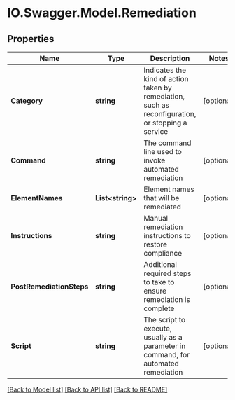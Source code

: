 # IO.Swagger.Model.Remediation
## Properties

Name | Type | Description | Notes
------------ | ------------- | ------------- | -------------
**Category** | **string** | Indicates the kind of action taken by remediation, such as reconfiguration, or stopping a service | [optional] 
**Command** | **string** | The command line used to invoke automated remediation | [optional] 
**ElementNames** | **List&lt;string&gt;** | Element names that will be remediated | [optional] 
**Instructions** | **string** | Manual remediation instructions to restore compliance | [optional] 
**PostRemediationSteps** | **string** | Additional required steps to take to ensure remediation is complete | [optional] 
**Script** | **string** | The script to execute, usually as a parameter in command, for automated remediation | [optional] 

[[Back to Model list]](../README.md#documentation-for-models) [[Back to API list]](../README.md#documentation-for-api-endpoints) [[Back to README]](../README.md)

